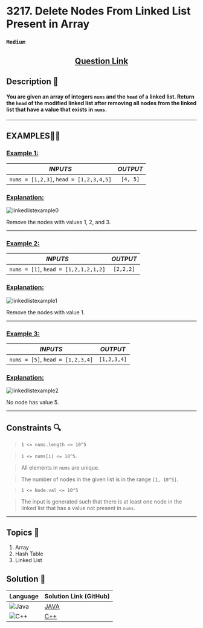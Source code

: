 # 3217. Delete Nodes From Linked List Present in Array

### `Medium`


<h2 align="center">
<a href="https://leetcode.com/problems/delete-nodes-from-linked-list-present-in-array/description/?envType=daily-question&envId=2024-09-06"><strong>Question Link</strong></a>
</h2>


## Description 📑

#### You are given an array of integers `nums` and the `head` of a linked list. Return the `head` of the modified linked list after removing all nodes from the linked list that have a value that exists in `nums`.

---

## **EXAMPLES**💫✨ </br>

<h3>

<ins>**Example 1**:</ins> </br>


| _INPUTS_ | _OUTPUT_ |
| :-----------: | :-----------: |
| `nums = [1,2,3]`, `head = [1,2,3,4,5]` | `[4, 5]` |

</h3>

<h3>
<ins>Explanation:</ins>
</h3>

![linkedlistexample0](https://github.com/user-attachments/assets/62285afa-0f73-4b5b-90ae-8f53c857061e)

Remove the nodes with values 1, 2, and 3.

____
<h3>

<ins>**Example 2**:</ins> </br>

| _INPUTS_ | _OUTPUT_ |
| :-----------: | :-----------: |
| `nums = [1]`, `head = [1,2,1,2,1,2]` | `[2,2,2]` |

</h3>

<h3>
<ins>Explanation:</ins>
</h3>

![linkedlistexample1](https://github.com/user-attachments/assets/31e55c4f-be0c-4498-8947-750461b4126b)

Remove the nodes with value 1.

___

<h3>

<ins>**Example 3**:</ins> </br>

| _INPUTS_ | _OUTPUT_ |
| :-----------: | :-----------: |
| `nums = [5]`, `head = [1,2,3,4]` | `[1,2,3,4]` |

</h3>

<h3>
<ins>Explanation:</ins>
</h3>

![linkedlistexample2](https://github.com/user-attachments/assets/9d268409-6401-42ed-85cf-444295be7e7c)

No node has value 5.

___

## Constraints 🔍

> `1 <= nums.length <= 10^5`</br>

> `1 <= nums[i] <= 10^5`. <br>

> All elements in `nums` are unique. <br>

> The number of nodes in the given list is in the range `[1, 10^5]`. <br>

> `1 <= Node.val <= 10^5` <br>

> The input is generated such that there is at least one node in the linked list that has a value not present in `nums`. 
___

## Topics 📝

1. Array
2. Hash Table
3. Linked List

## Solution 📃

|  Language   |  Solution Link (GitHub) |
| ------------- | ------------- |
|  ![Java](https://img.shields.io/badge/java-%23ED8B00.svg?style=flat&logo=openjdk&logoColor=white)  | [JAVA]() |
|  ![C++](https://img.shields.io/badge/c++-%2300599C.svg?style=plastic&logo=c%2B%2B&logoColor=white)  | [C++]()  |
